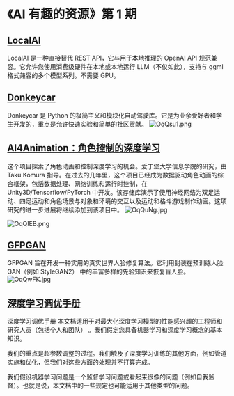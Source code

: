 # 《AI 有趣的资源》第 1 期

## [LocalAI](https://github.com/go-skynet/LocalAI)

LocalAI 是一种直接替代 REST API，它与用于本地推理的 OpenAI API 规范兼容。它允许您使用消费级硬件在本地或本地运行 LLM（不仅如此），支持与 ggml 格式兼容的多个模型系列。不需要 GPU。

## [Donkeycar](https://github.com/autorope/donkeycar)

Donkeycar 是 Python 的极简主义和模块化自动驾驶库。它是为业余爱好者和学生开发的，重点是允许快速实验和简单的社区贡献。
![OqQsu1.png](https://i.imgtg.com/2023/06/02/OqQsu1.png)

## [AI4Animation：角色控制的深度学习](https://github.com/sebastianstarke/AI4Animation)

这个项目探索了角色动画和控制深度学习的机会。爱丁堡大学信息学院的研究，由 Taku Komura 指导。在过去的几年里，这个项目已经成为数据驱动角色动画的综合框架，包括数据处理、网络训练和运行时控制，在 Unity3D/Tensorflow/PyTorch 中开发。该存储库演示了使用神经网络为双足运动、四足运动和角色场景与对象和环境的交互以及运动和格斗游戏制作动画。这项研究的进一步进展将继续添加到该项目中。
![OqQuNg.jpg](https://i.imgtg.com/2023/06/02/OqQuNg.jpg)

![OqQIEB.png](https://i.imgtg.com/2023/06/02/OqQIEB.png)

## [GFPGAN](https://github.com/TencentARC/GFPGAN)

GFPGAN 旨在开发一种实用的真实世界人脸修复算法。它利用封装在预训练人脸 GAN（例如
StyleGAN2） 中的丰富多样的先验知识来恢复盲人脸。
![OqQwFK.jpg](https://i.imgtg.com/2023/06/02/OqQwFK.jpg)

## [深度学习调优手册](https://github.com/google-research/tuning_playbook)

深度学习调优手册 本文档适用于对最大化深度学习模型的性能感兴趣的工程师和研究人员（包括个人和团队） 。我们假定您具备机器学习和深度学习概念的基本知识。

我们的重点是超参数调整的过程。我们触及了深度学习训练的其他方面，例如管道实施和优化，但我们对这些方面的处理并不打算完成。

我们假设机器学习问题是一个监督学习问题或看起来很像的问题（例如自我监督）。也就是说，本文档中的一些规定也可能适用于其他类型的问题。
